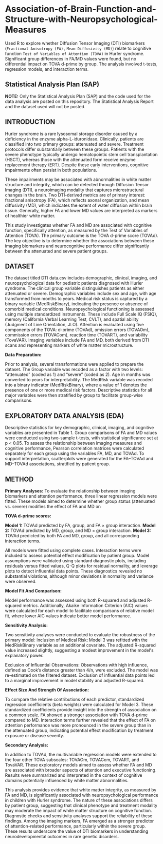 # Association-of-Brain-Function-and-Structure-with-Neuropsychological-Measures
Used R to explore whether Diffusion Tensor Imaging (DTI) biomarkers (`Fractional Anisotropy (FA),` `Mean Diffusivity (MD)`) relate to cognitive function `Test of Variables of Attention (TOVA)` in Hurler syndrome. Significant group differences in FA/MD values were found, but no differential impact on TOVA d-prime by group. The analysis involved t-tests, regression models, and interaction terms.

## Statistical Analysis Plan (SAP)
**NOTE:** Only the Statistical Analysis Plan (SAP) and the code used for the data analysis are posted on this repository. The Statistical Analysis Report and the dataset used will not be posted.

## INTRODUCTION
Hurler syndrome is a rare lysosomal storage disorder caused by a deficiency in the enzyme alpha-L-iduronidase. Clinically, patients are classified into two primary groups: attenuated and severe. Treatment protocols differ substantially between these groups. Patients with the severe phenotype typically undergo hematopoietic stem cell transplantation (HSCT), whereas those with the attenuated form receive enzyme replacement therapy (ERT). Despite these early interventions, cognitive impairments often persist in both populations.

These impairments may be associated with abnormalities in white matter structure and integrity, which can be detected through Diffusion Tensor Imaging (DTI), a neuroimaging modality that captures microstructural changes in the brain. Two DTI-derived metrics are of primary interest: fractional anisotropy (FA), which reflects axonal organization, and mean diffusivity (MD), which indicates the extent of water diffusion within brain tissue. Generally, higher FA and lower MD values are interpreted as markers of healthier white matter.

This study investigates whether FA and MD are associated with cognitive function, specifically attention, as measured by the Test of Variables of Attention (TOVA). The primary outcome is the TOVA d-prime score (TOVAd). The key objective is to determine whether the associations between these imaging biomarkers and neurocognitive performance differ significantly between the attenuated and severe patient groups.

## DATASET
The dataset titled DTI data.csv includes demographic, clinical, imaging, and neuropsychological data for pediatric patients diagnosed with Hurler syndrome. The clinical group variable distinguishes patients as either attenuated or severe. Demographic variables include sex and age, with age transformed from months to years. Medical risk status is captured by a binary variable (MedRiskBinary), indicating the presence or absence of comorbid medical conditions.
Neuropsychological functioning is assessed using multiple standardized instruments. These include Full Scale IQ (FSIQ), memory (California Verbal Learning Test, CVLT), and spatial ability (Judgment of Line Orientation, JLO). Attention is evaluated using five components of the TOVA: d-prime (TOVAd), omission errors (TOVAOm), commission errors (TOVACom), reaction time (TOVART), and variability (TovaVAR). Imaging variables include FA and MD, both derived from DTI scans and representing markers of white matter microstructure.

**Data Preparation:**

Prior to analysis, several transformations were applied to prepare the dataset. The Group variable was recoded as a factor with two levels: “attenuated” (coded as 1) and “severe” (coded as 2). Age in months was converted to years for interpretability. The MedRisk variable was recoded into a binary indicator (MedRiskBinary), where a value of 1 denotes the presence of one or more medical risk factors. Descriptive statistics for all major variables were then stratified by group to facilitate group-wise comparisons.

## EXPLORATORY DATA ANALYSIS (EDA)
Descriptive statistics for key demographic, clinical, imaging, and cognitive variables are presented in Table 1. Group comparisons of FA and MD values were conducted using two-sample t-tests, with statistical significance set at p < 0.05. To assess the relationship between imaging measures and cognitive performance, Pearson correlation matrices were calculated separately for each group using the variables FA, MD, and TOVAd. To support interpretation, scatterplots were generated for the FA–TOVAd and MD–TOVAd associations, stratified by patient group.

## METHOD
**Primary Analyses:**
To evaluate the relationship between imaging biomarkers and attention performance, three linear regression models were fitted. These models aimed to determine whether group status (attenuated vs. severe) modifies the effect of FA and MD on 

**TOVA d-prime scores:**

**Model 1:** TOVAd predicted by FA, group, and FA × group interaction.
**Model 2:** TOVAd predicted by MD, group, and MD × group interaction.
**Model 3:** TOVAd predicted by both FA and MD, group, and all corresponding interaction terms.

All models were fitted using complete cases. Interaction terms were included to assess potential effect modification by patient group. Model assumptions were validated using standard diagnostic plots, including residuals versus fitted values, Q-Q plots for residual normality, and leverage plots to detect influential data points. These diagnostics revealed no substantial violations, although minor deviations in normality and variance were observed.

**Model Fit And Comparison:**

Model performance was assessed using both R-squared and adjusted R-squared metrics. Additionally, Akaike Information Criterion (AIC) values were calculated for each model to facilitate comparisons of relative model fit, where lower AIC values indicate better model performance.

**Sensitivity Analysis:**

Two sensitivity analyses were conducted to evaluate the robustness of the primary model:
Inclusion of Medical Risk: Model 3 was refitted with the MedRiskBinary variable as an additional covariate. The adjusted R-squared value increased slightly, suggesting a modest improvement in the model's explanatory power.

Exclusion of Influential Observations: Observations with high influence, defined as Cook’s distance greater than 4/n, were excluded. The model was re-estimated on the filtered dataset. Exclusion of influential data points led to a marginal improvement in model stability and adjusted R-squared.

**Effect Size And Strength Of Association:**

To compare the relative contributions of each predictor, standardized regression coefficients (beta weights) were calculated for Model 3. These standardized coefficients provide insight into the strength of association on a common scale. FA showed a stronger association with TOVA d-prime compared to MD. Interaction terms further revealed that the effect of FA on attention performance was more pronounced in the severe group than in the attenuated group, indicating potential effect modification by treatment exposure or disease severity.

**Secondary Analysis:**

In addition to TOVAd, the multivariable regression models were extended to the four other TOVA subscales: TOVAOm, TOVACom, TOVART, and TovaVAR. These exploratory models aimed to assess whether FA and MD are associated with broader aspects of attention and executive functioning. Results were summarized and interpreted in the context of cognitive domains potentially influenced by white matter abnormalities.

This analysis provides evidence that white matter integrity, as measured by FA and MD, is significantly associated with neuropsychological performance in children with Hurler syndrome. The nature of these associations differs by patient group, suggesting that clinical phenotype and treatment modality may moderate the impact of white matter structure on cognitive function. Diagnostic checks and sensitivity analyses support the reliability of these findings. Among the imaging markers, FA emerged as a stronger predictor of attention-related performance, particularly within the severe group. These results underscore the value of DTI biomarkers in understanding neurodevelopmental outcomes in rare genetic disorders.


